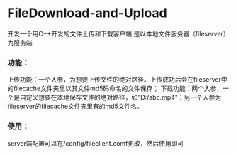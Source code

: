 # FileDownload-and-Upload

开发一个用C++开发的文件上传和下载客户端
是以本地文件服务器（fileserver）为服务端

### 功能：
上传功能：一个入参，为想要上传文件的绝对路径。上传成功后会在fileserver中的filecache文件夹里以其文件md5码命名的文件保存；
下载功能：两个入参，一个是自定义想要在本地保存文件的绝对路径，如"D:/abc.mp4"；另一个入参为fileserver的filecache文件夹里有的md5文件名。

### 使用：
server端配置可以在/config/fileclient.comf更改，然后使用即可
